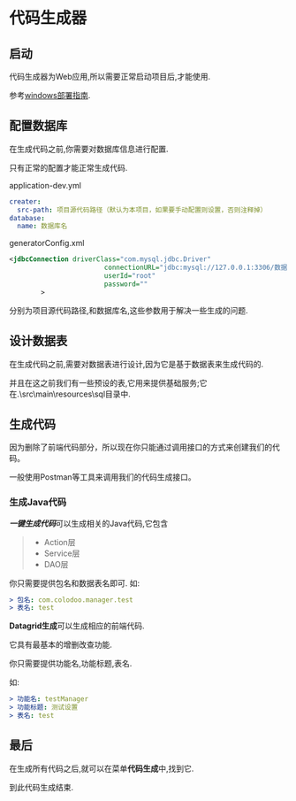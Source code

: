 # 代码生成器

## 启动  

代码生成器为Web应用,所以需要正常启动项目后,才能使用.  

参考[windows部署指南](./WINDOWS_GET_STARTED.md).  

## 配置数据库  

在生成代码之前,你需要对数据库信息进行配置.  

只有正常的配置才能正常生成代码.  

application-dev.yml

```yaml
creater:
  src-path: 项目源代码路径（默认为本项目，如果要手动配置则设置，否则注释掉）
database:
  name: 数据库名
```

generatorConfig.xml

```xml
<jdbcConnection driverClass="com.mysql.jdbc.Driver"
                        connectionURL="jdbc:mysql://127.0.0.1:3306/数据库名?useUnicode=true&amp;characterEncoding=utf-8&amp;useSSL=false"
                        userId="root"
                        password=""
        >
```

分别为项目源代码路径,和数据库名,这些参数用于解决一些生成的问题.
 
## 设计数据表  

在生成代码之前,需要对数据表进行设计,因为它是基于数据表来生成代码的.  

并且在这之前我们有一些预设的表,它用来提供基础服务;它在.\src\main\resources\sql目录中.

## 生成代码  

因为删除了前端代码部分，所以现在你只能通过调用接口的方式来创建我们的代码。

一般使用Postman等工具来调用我们的代码生成接口。

### 生成Java代码  

***一键生成代码***可以生成相关的Java代码,它包含

> * Action层
> * Service层
> * DAO层

你只需要提供包名和数据表名即可.
如:

```yaml
> 包名: com.colodoo.manager.test  
> 表名: test
```

**Datagrid生成**可以生成相应的前端代码.

它具有最基本的增删改查功能.

你只需要提供功能名,功能标题,表名.

如:

```yaml
> 功能名: testManager  
> 功能标题: 测试设置  
> 表名: test
```

## 最后  

在生成所有代码之后,就可以在菜单**代码生成**中,找到它. 

到此代码生成结束. 